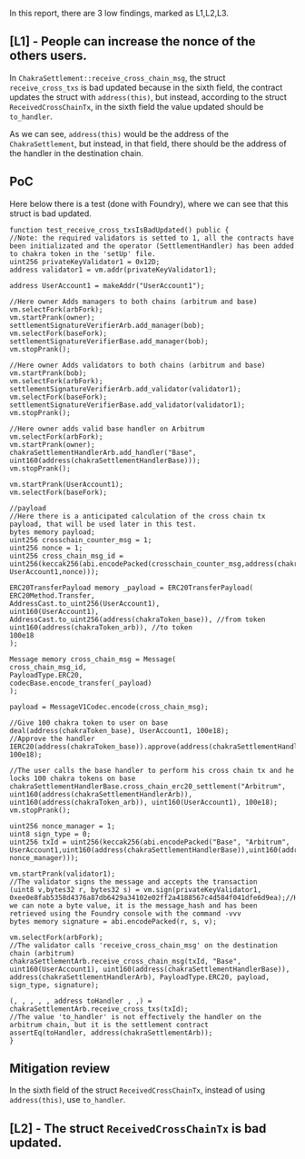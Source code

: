 In this report, there are 3 low findings, marked as L1,L2,L3.

## [L1] - People can increase the nonce of the others users.
In `ChakraSettlement::receive_cross_chain_msg`, the struct `receive_cross_txs` is bad updated because in the sixth field, the contract updates the struct with `address(this)`, but instead, according to the struct `ReceivedCrossChainTx`, in the sixth field the value updated should be `to_handler`. 

As we can see, `address(this)` would be the address of the `ChakraSettlement`, but instead, in that field, there should be the address of the handler in the destination chain. 

## PoC
Here below there is  a test (done with Foundry), where we can see that this struct is bad updated. 

```solidity
function test_receive_cross_txsIsBadUpdated() public {
//Note: the required validators is setted to 1, all the contracts have been initializated and the operator (SettlementHandler) has been added to chakra token in the 'setUp' file.
uint256 privateKeyValidator1 = 0x12D; 
address validator1 = vm.addr(privateKeyValidator1);

address UserAccount1 = makeAddr("UserAccount1");

//Here owner Adds managers to both chains (arbitrum and base)
vm.selectFork(arbFork);
vm.startPrank(owner);
settlementSignatureVerifierArb.add_manager(bob);
vm.selectFork(baseFork);
settlementSignatureVerifierBase.add_manager(bob);
vm.stopPrank(); 

//Here owner Adds validators to both chains (arbitrum and base)
vm.startPrank(bob);
vm.selectFork(arbFork);
settlementSignatureVerifierArb.add_validator(validator1);
vm.selectFork(baseFork);
settlementSignatureVerifierBase.add_validator(validator1);
vm.stopPrank();

//Here owner adds valid base handler on Arbitrum
vm.selectFork(arbFork);
vm.startPrank(owner); 
chakraSettlementHandlerArb.add_handler("Base", uint160(address(chakraSettlementHandlerBase)));
vm.stopPrank();

vm.startPrank(UserAccount1);
vm.selectFork(baseFork);

//payload 
//Here there is a anticipated calculation of the cross chain tx payload, that will be used later in this test.
bytes memory payload;
uint256 crosschain_counter_msg = 1; 
uint256 nonce = 1; 
uint256 cross_chain_msg_id = uint256(keccak256(abi.encodePacked(crosschain_counter_msg,address(chakraSettlementHandlerBase), UserAccount1,nonce)));

ERC20TransferPayload memory _payload = ERC20TransferPayload(
ERC20Method.Transfer, 
AddressCast.to_uint256(UserAccount1), 
uint160(UserAccount1),
AddressCast.to_uint256(address(chakraToken_base)), //from token 
uint160(address(chakraToken_arb)), //to token
100e18
);

Message memory cross_chain_msg = Message(
cross_chain_msg_id, 
PayloadType.ERC20, 
codecBase.encode_transfer(_payload)
);

payload = MessageV1Codec.encode(cross_chain_msg);

//Give 100 chakra token to user on base
deal(address(chakraToken_base), UserAccount1, 100e18); 
//Approve the handler 
IERC20(address(chakraToken_base)).approve(address(chakraSettlementHandlerBase), 100e18);

//The user calls the base handler to perform his cross chain tx and he locks 100 chakra tokens on base
chakraSettlementHandlerBase.cross_chain_erc20_settlement("Arbitrum", uint160(address(chakraSettlementHandlerArb)), uint160(address(chakraToken_arb)), uint160(UserAccount1), 100e18);
vm.stopPrank();

uint256 nonce_manager = 1; 
uint8 sign_type = 0; 
uint256 txId = uint256(keccak256(abi.encodePacked("Base", "Arbitrum", UserAccount1,uint160(address(chakraSettlementHandlerBase)),uint160(address(chakraSettlementHandlerArb)), nonce_manager)));

vm.startPrank(validator1);
//The validator signs the message and accepts the transaction
(uint8 v,bytes32 r, bytes32 s) = vm.sign(privateKeyValidator1, 0xee0e8fab5358d4376a87db6429a34102e02ff2a4188567c4d584f041dfe6d9ea);//Here we can note a byte value, it is the message_hash and has been retrieved using the Foundry console with the command -vvv
bytes memory signature = abi.encodePacked(r, s, v);

vm.selectFork(arbFork);
//The validator calls 'receive_cross_chain_msg' on the destination chain (arbitrum)
chakraSettlementArb.receive_cross_chain_msg(txId, "Base", uint160(UserAccount1), uint160(address(chakraSettlementHandlerBase)), address(chakraSettlementHandlerArb), PayloadType.ERC20, payload, sign_type, signature);

(, , , , , address toHandler , ,) = chakraSettlementArb.receive_cross_txs(txId);
//The value 'to_handler' is not effectively the handler on the arbitrum chain, but it is the settlement contract
assertEq(toHandler, address(chakraSettlementArb));
}
```

## Mitigation review
In the sixth field of the struct `ReceivedCrossChainTx`, instead of using `address(this)`, use `to_handler`.


## [L2] - The struct `ReceivedCrossChainTx` is bad updated.
